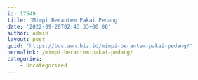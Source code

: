 ```yaml
---
id: 17549
title: 'Mimpi Berantem Pakai Pedang'
date: '2022-09-28T02:43:33+00:00'
author: admin
layout: post
guid: 'https://bos.awn.biz.id/mimpi-berantem-pakai-pedang/'
permalink: /mimpi-berantem-pakai-pedang/
categories:
    - Uncategorized
---
```


